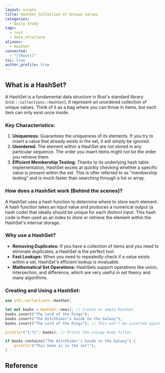 ```yaml
---
layout: single
title: HashSet_Collection of Unique values
categories:
  - Daily Study
tags:
  - rust
  - data_structure
aliases:
  - HashSet
connected:
  - "[[Rust]]"
toc: true
author_profile: true
---
```

## What is a HashSet?
A HashSet is a fundamental data structure in Rust's standard library (`std:::collections::HashSet`). It represent an unordered collection of unique values. Think of it as a bag where you can throw in items, but each item can only exist once inside.

### Key Characteristics:
1. **Uniqueness:** Guarantees the uniqueness of its elements. If you try to insert a value that already exists in the set, it will simply be ignored.
2. **Unordered:** The element within a HashSet are not stored in any particular sequence. The order you insert items might not be the order you retrieve them.
3. **Efficient Membership Testing:** Thanks to its underlying hash table implementation, HashSet excels at quickly checking whether a specific value is present within the set. This is ofter referred to as "membership testing" and is much faster than searching through a list or array.

### How does a HashSet work (Behind the scenes)?
A HashSet uses a hash function to determine where to store each element. A hash function takes an input value and produces a numerical output (a hash code) that ideally should be unique for each distinct input. This hash code is then used as an index to store or retrieve the element within the HashSet's internal storage.

### Why use a HashSet?
- **Removing Duplicates:** If you have a collection of items and you need to eliminate duplicates, a HashSet is the perfect tool.
- **Fast Lookups:** When  you need to repeatedly check if a value exists within a set, HashSet's efficient lookup is invaluable.
- **Mathematical Set Operations:** HashSets support operations like union, intersection, and difference, which are very useful in set theory and many algorithms.

### Creating and Using a HashSet:
```rust
use std::collections::HashSet;

let mut books = HashSet::new(); // Create an empty HashSet
books.insert("The Lord of the Rings");
books.insert("The Hitchhiker's Guide to the Galaxy");
books.insert("The Lord of the Rings"); // This won't be inserted again

println!("{:?}", books); // Prints the uniuqe book titles

if books.contains("The Hitchhiker's Guide to the Galaxy") {
	println!("This book is in the set!");
}
```









## Reference

